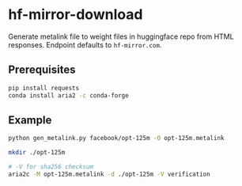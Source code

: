 # hf-mirror-download

Generate metalink file to weight files in huggingface repo from HTML responses.
Endpoint defaults to `hf-mirror.com`.

## Prerequisites

```sh
pip install requests
conda install aria2 -c conda-forge
```

## Example

```sh
python gen_metalink.py facebook/opt-125m -O opt-125m.metalink

mkdir ./opt-125m

# -V for sha256 checksum 
aria2c -M opt-125m.metalink -d ./opt-125m -V verification
```